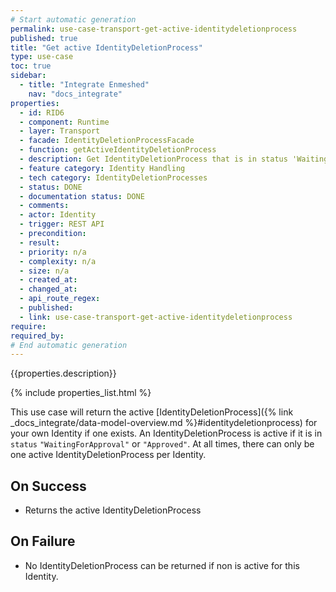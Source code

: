 ```yaml
---
# Start automatic generation
permalink: use-case-transport-get-active-identitydeletionprocess
published: true
title: "Get active IdentityDeletionProcess"
type: use-case
toc: true
sidebar:
  - title: "Integrate Enmeshed"
    nav: "docs_integrate"
properties:
  - id: RID6
  - component: Runtime
  - layer: Transport
  - facade: IdentityDeletionProcessFacade
  - function: getActiveIdentityDeletionProcess
  - description: Get IdentityDeletionProcess that is in status 'Waiting for Approval' or 'Approved'
  - feature category: Identity Handling
  - tech category: IdentityDeletionProcesses
  - status: DONE
  - documentation status: DONE
  - comments:
  - actor: Identity
  - trigger: REST API
  - precondition:
  - result:
  - priority: n/a
  - complexity: n/a
  - size: n/a
  - created_at:
  - changed_at:
  - api_route_regex:
  - published:
  - link: use-case-transport-get-active-identitydeletionprocess
require:
required_by:
# End automatic generation
---
```


{{properties.description}}

{% include properties_list.html %}

This use case will return the active [IdentityDeletionProcess]({% link _docs_integrate/data-model-overview.md %}#identitydeletionprocess) for your own Identity if one exists.
An IdentityDeletionProcess is active if it is in `status` `"WaitingForApproval"` or `"Approved"`.
At all times, there can only be one active IdentityDeletionProcess per Identity.

## On Success

- Returns the active IdentityDeletionProcess

## On Failure

- No IdentityDeletionProcess can be returned if non is active for this Identity.
